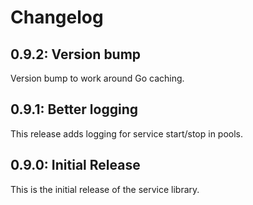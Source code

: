 # Changelog

## 0.9.2: Version bump

Version bump to work around Go caching.

## 0.9.1: Better logging

This release adds logging for service start/stop in pools.

## 0.9.0: Initial Release

This is the initial release of the service library.
